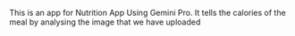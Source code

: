 This is an app for Nutrition App Using Gemini Pro. It tells the calories of the meal by analysing the image that we have uploaded
